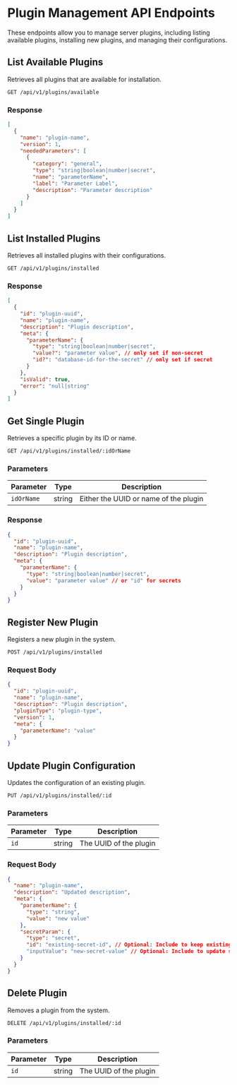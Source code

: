 # Plugin Management API Endpoints

These endpoints allow you to manage server plugins, including listing available plugins, installing new plugins, and managing their configurations.

## List Available Plugins

Retrieves all plugins that are available for installation.

```http
GET /api/v1/plugins/available
```

### Response

```json
[
  {
    "name": "plugin-name",
    "version": 1,
    "neededParameters": [
      {
        "category": "general",
        "type": "string|boolean|number|secret",
        "name": "parameterName",
        "label": "Parameter Label",
        "description": "Parameter description"
      }
    ]
  }
]
```

## List Installed Plugins

Retrieves all installed plugins with their configurations.

```http
GET /api/v1/plugins/installed
```

### Response

```json
[
  {
    "id": "plugin-uuid",
    "name": "plugin-name",
    "description": "Plugin description",
    "meta": {
      "parameterName": {
        "type": "string|boolean|number|secret",
        "value?": "parameter value", // only set if non-secret
        "id?": "database-id-for-the-secret" // only set if secret
      }
    },
    "isValid": true,
    "error": "null|string"
  }
]
```

## Get Single Plugin

Retrieves a specific plugin by its ID or name.

```http
GET /api/v1/plugins/installed/:idOrName
```

### Parameters

| Parameter  | Type   | Description                           |
| ---------- | ------ | ------------------------------------- |
| `idOrName` | string | Either the UUID or name of the plugin |

### Response

```json
{
  "id": "plugin-uuid",
  "name": "plugin-name",
  "description": "Plugin description",
  "meta": {
    "parameterName": {
      "type": "string|boolean|number|secret",
      "value": "parameter value" // or "id" for secrets
    }
  }
}
```

## Register New Plugin

Registers a new plugin in the system.

```http
POST /api/v1/plugins/installed
```

### Request Body

```json
{
  "id": "plugin-uuid",
  "name": "plugin-name",
  "description": "Plugin description",
  "pluginType": "plugin-type",
  "version": 1,
  "meta": {
    "parameterName": "value"
  }
}
```

## Update Plugin Configuration

Updates the configuration of an existing plugin.

```http
PUT /api/v1/plugins/installed/:id
```

### Parameters

| Parameter | Type   | Description            |
| --------- | ------ | ---------------------- |
| `id`      | string | The UUID of the plugin |

### Request Body

```json
{
  "name": "plugin-name",
  "description": "Updated description",
  "meta": {
    "parameterName": {
      "type": "string",
      "value": "new value"
    },
    "secretParam": {
      "type": "secret",
      "id": "existing-secret-id", // Optional: Include to keep existing secret
      "inputValue": "new-secret-value" // Optional: Include to update secret
    }
  }
}
```

## Delete Plugin

Removes a plugin from the system.

```http
DELETE /api/v1/plugins/installed/:id
```

### Parameters

| Parameter | Type   | Description            |
| --------- | ------ | ---------------------- |
| `id`      | string | The UUID of the plugin |
